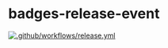 # badges-release-event

[![.github/workflows/release.yml](https://github.com/anthmmatic/badges-release-event/actions/workflows/release.yml/badge.svg?branch=v1&event=release)](https://github.com/anthmmatic/badges-release-event/actions/workflows/release.yml)
